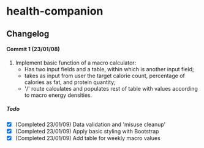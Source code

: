 # health-companion
## Changelog

#### Commit 1 (23/01/08)
1. Implement basic function of a macro calculator:
   - Has two input fields and a table, within which is another input field;
   - takes as input from user the target calorie count, percentage of calories as fat, and protein quantity;
   - '/' route calculates and populates rest of table with values according to macro energy densities.

##### Todo
- [x] (Completed 23/01/09) Data validation and 'misuse cleanup'
- [x] (Completed 23/01/09) Apply basic styling with Bootstrap
- [x] (Completed 23/01/09) Add table for weekly macro values